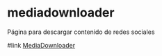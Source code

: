 # mediadownloader
Página para descargar contenido de redes sociales

#link
<a href="https://fernan2lopezkto.github.io/mediaDownloader/" >MediaDownloader<a>
